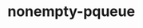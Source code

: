 <!--
SPDX-FileCopyrightText: Copyright Preetham Gujjula
SPDX-License-Identifier: BSD-3-Clause
-->

# nonempty-pqueue
